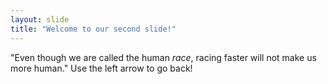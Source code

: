 ```yaml
---
layout: slide
title: "Welcome to our second slide!"
---
```

"Even though we are called the human _race_, racing faster will not make us more human."
Use the left arrow to go back!
